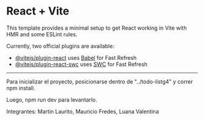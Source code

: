 # React + Vite

This template provides a minimal setup to get React working in Vite with HMR and some ESLint rules.

Currently, two official plugins are available:

- [@vitejs/plugin-react](https://github.com/vitejs/vite-plugin-react/blob/main/packages/plugin-react/README.md) uses [Babel](https://babeljs.io/) for Fast Refresh
- [@vitejs/plugin-react-swc](https://github.com/vitejs/vite-plugin-react-swc) uses [SWC](https://swc.rs/) for Fast Refresh

--------------------------------------------------------------------

Para inicializar el proyecto, posicionarse dentro de "../todo-listg4" y correr npm install.

Luego, npm run dev para levantarlo.

Integrantes: 
Martin Laurito,
Mauricio Fredes,
Luana Valentina
